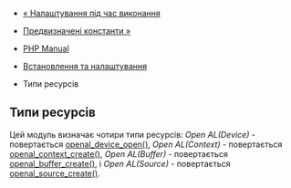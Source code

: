 - [« Налаштування під час виконання](openal.configuration.md)
- [Предвизначені константи »](openal.constants.md)

- [PHP Manual](index.md)
- [Встановлення та налаштування](openal.setup.md)
- Типи ресурсів

## Типи ресурсів

Цей модуль визначає чотири типи ресурсів: *Open AL(Device)* -
повертається [openal_device_open()](function.openal-device-open.md),
*Open AL(Context)* - повертається
[openal_context_create()](function.openal-context-create.md), *Open
AL(Buffer)* - повертається
[openal_buffer_create()](function.openal-buffer-create.md), і *Open
AL(Source)* - повертається
[openal_source_create()](function.openal-source-create.md).
